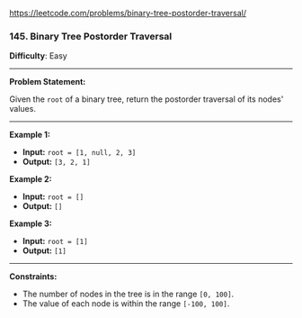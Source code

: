 https://leetcode.com/problems/binary-tree-postorder-traversal/

### 145. Binary Tree Postorder Traversal

**Difficulty**: Easy

---

**Problem Statement:**

Given the `root` of a binary tree, return the postorder traversal of its nodes' values.

---

**Example 1:**

- **Input:** `root = [1, null, 2, 3]`
- **Output:** `[3, 2, 1]`

**Example 2:**

- **Input:** `root = []`
- **Output:** `[]`

**Example 3:**

- **Input:** `root = [1]`
- **Output:** `[1]`

---

**Constraints:**

- The number of nodes in the tree is in the range `[0, 100]`.
- The value of each node is within the range `[-100, 100]`.
